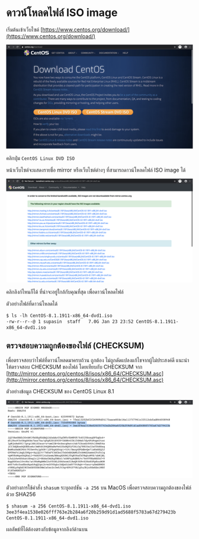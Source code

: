 # ดาวน์โหลดไฟล์ ISO image

เริ่มต้นเข้าเว็บไซต์ [https://www.centos.org/download/](https://www.centos.org/download/)

![Download CentOS](images/01-Download-CentOS.png)

คลิกปุ่ม `CentOS Linux DVD ISO`

หน้าเว็บไซต์จะแสดงรายชื่อ mirror หรือเว็บไซต์ต่างๆ ที่สามารถดาวน์โหลดไฟล์ ISO image ได้

![CentOS Mirror List](images/02-CentOS-Mirror-List.png)

คลิกลิงก์ไหนก็ได้ ที่น่าจะอยู่ใกล้กับคุณที่สุด เพื่อดาวน์โหลดไฟล์

ตัวอย่างไฟล์ที่ดาวน์โหลดได้

```console
$ ls -lh CentOS-8.1.1911-x86_64-dvd1.iso
-rw-r--r--@ 1 supasin  staff   7.0G Jan 23 23:52 CentOS-8.1.1911-x86_64-dvd1.iso
```

## ตรวจสอบความถูกต้องของไฟล์ (CHECKSUM)

เพื่อตรวจสอบว่าไฟล์ที่ดาวน์โหลดมาครบถ้วน ถูกต้อง ไม่ถูกดัดแปลงแก้ไขจากผู้ไม่ประสงค์ดี แนะนำให้ตรวจสอบ CHECKSUM ของไฟล์ โดยเทียบกับ CHECKSUM จาก [http://mirror.centos.org/centos/8/isos/x86_64/CHECKSUM.asc](http://mirror.centos.org/centos/8/isos/x86_64/CHECKSUM.asc)

ตัวอย่างข้อมูล CHECKSUM ของ CentOS Linux 8.1

![CentOS 8.1 CHECKSUM](images/03-CentOS-8.1-CHECKSUM.png)

ตัวอย่างการใช้คำสั่ง `shasum` ระบุออปชัน `-a 256` บน MacOS เพื่อตรวจสอบความถูกต้องของไฟล์ด้วย SHA256

```console
$ shasum -a 256 CentOS-8.1.1911-x86_64-dvd1.iso
3ee3f4ea1538e026fff763e2b284a6f20b259d91d1ad5688f5783a67d279423b  CentOS-8.1.1911-x86_64-dvd1.iso
```

ผลลัพธ์ที่ได้ต้องตรงกับข้อมูลจากลิงก์ด้านบน
